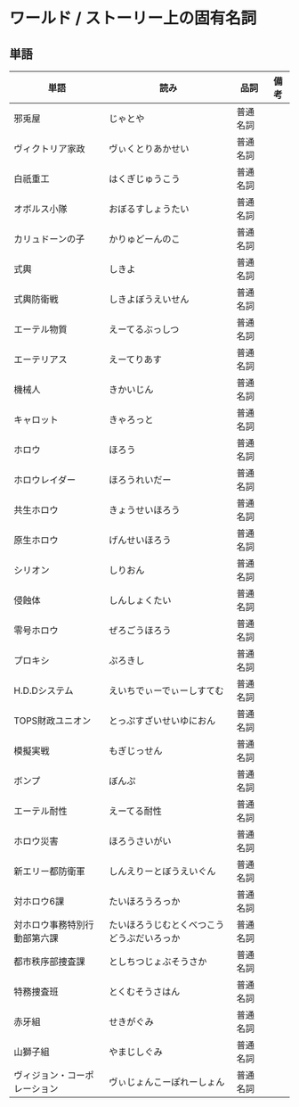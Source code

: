 # ワールド / ストーリー上の固有名詞

## 単語

|単語|読み|品詞|備考|
|---|---|---|---|
|邪兎屋|じゃとや|普通名詞||
|ヴィクトリア家政|ヴぃくとりあかせい|普通名詞||
|白祇重工|はくぎじゅうこう|普通名詞||
|オボルス小隊|おぼるすしょうたい|普通名詞||
|カリュドーンの子|かりゅどーんのこ|普通名詞||
|式輿|しきよ|普通名詞||
|式輿防衛戦|しきよぼうえいせん|普通名詞||
|エーテル物質|えーてるぶっしつ|普通名詞||
|エーテリアス|えーてりあす|普通名詞||
|機械人|きかいじん|普通名詞||
|キャロット|きゃろっと|普通名詞||
|ホロウ|ほろう|普通名詞||
|ホロウレイダー|ほろうれいだー|普通名詞||
|共生ホロウ|きょうせいほろう|普通名詞||
|原生ホロウ|げんせいほろう|普通名詞||
|シリオン|しりおん|普通名詞||
|侵蝕体|しんしょくたい|普通名詞||
|零号ホロウ|ぜろごうほろう|普通名詞||
|プロキシ|ぷろきし|普通名詞||
|H.D.Dシステム|えいちでぃーでぃーしすてむ|普通名詞||
|TOPS財政ユニオン|とっぷすざいせいゆにおん|普通名詞||
|模擬実戦|もぎじっせん|普通名詞||
|ボンプ|ぼんぷ|普通名詞||
|エーテル耐性|えーてる耐性|普通名詞||
|ホロウ災害|ほろうさいがい|普通名詞||
|新エリー都防衛軍|しんえりーとぼうえいぐん|普通名詞||
|対ホロウ6課|たいほろうろっか|普通名詞||
|対ホロウ事務特別行動部第六課|たいほろうじむとくべつこうどうぶだいろっか|普通名詞||
|都市秩序部捜査課|としちつじょぶそうさか|普通名詞||
|特務捜査班|とくむそうさはん|普通名詞||
|赤牙組|せきがぐみ|普通名詞||
|山獅子組|やまじしぐみ|普通名詞||
|ヴィジョン・コーポレーション|ヴぃじょんこーぽれーしょん|普通名詞||